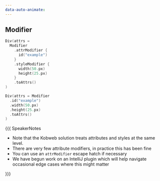 ```yaml
---
data-auto-animate:
---
```


## Modifier

```kotlin 2-10 [code-escape-hatch]
Div(attrs = 
  Modifier
    .attrModifier {
      id("example")
    }
    .styleModifier {
      width(50.px)
      height(25.px)
    }
    .toAttrs()
)
```

```kotlin 0|2-4 [code-final]
Div(attrs = Modifier
  .id("example")
  .width(50.px)
  .height(25.px)
  .toAttrs()
)
```

{{{ SpeakerNotes

* Note that the Kobweb solution treats attributes and styles at the same level.
* There are very few attribute modifiers, in practice this has been fine
* You can use an `attrModifier` escape hatch if necessary
* We have begun work on an IntelliJ plugin which will help navigate occasional edge cases where this might matter

}}}
